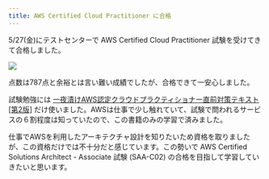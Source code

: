 ```yaml
---
title: AWS Certified Cloud Practitioner に合格
---
```

5/27(金)にテストセンターで AWS Certified Cloud Practitioner 試験を受けてきて合格しました。

![](https://lh4.googleusercontent.com/L8ZEd3EDPzG3Lw3gPFLyrhp_bIv1YM2TEb4NBUkMYTBfX8wxhgyJeo93ApOEcKF8Aiq-6UEPJ9aU-xkGtBj5TjddYuBHYiEIYFs6xlDbyGWvALsYk1w1Cqn2TqvLYa88s9LLKqNEeGI8eywpt1vvqQ)

点数は787点と余裕とは言い難い成績でしたが、合格できて一安心しました。

試験勉強には [一夜漬けAWS認定クラウドプラクティショナー直前対策テキスト\[第2版\]](https://www.amazon.co.jp/dp/4798067156) だけ使いました。AWSは仕事で少し触れていて、試験で問われるサービスの６割程度は知っていたので、この書籍のみの学習で済みました。

仕事でAWSを利用したアーキテクチャ設計を知りたいため資格を取りましたが、この資格だけでは不十分だと感じています。この勢いで AWS Certified Solutions Architect - Associate 試験 (SAA-C02) の合格を目指して学習していきたいと思います。
